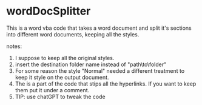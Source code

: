 # wordDocSplitter
This is a word vba code that takes a word document and split it's sections into different word documents, keeping all the styles.

notes:
1. I suppose to keep all the original styles.
2. insert the destination folder name instead of "path\to\folder"
3. For some reason the style "Normal" needed a different treatment to keep it style on the output document.
4. The is a part of the code that stips all the hyperlinks. If you want to keep them put it under a comment.
5. TIP: use chatGPT to tweak the code
